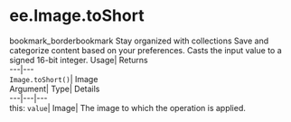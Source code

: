  
#  ee.Image.toShort 
bookmark_borderbookmark Stay organized with collections  Save and categorize content based on your preferences.
Casts the input value to a signed 16-bit integer. 
Usage| Returns  
---|---  
`Image.toShort()`| Image  
Argument| Type| Details  
---|---|---  
this: `value`| Image| The image to which the operation is applied.  
